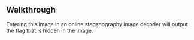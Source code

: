 ## Walkthrough
Entering this image in an online steganography image decoder will output the flag that is hidden in the image.

